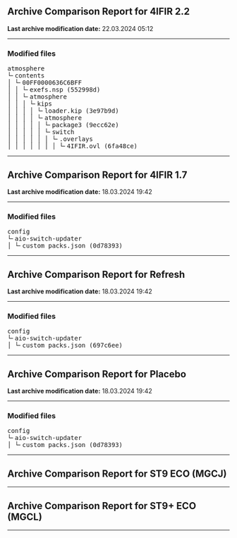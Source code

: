<h2>Archive Comparison Report for <b>4IFIR 2.2 </b></h2><b>Last archive modification date:</b> 22.03.2024 05:12<hr>

<h3>Modified files</h3>
<pre>atmosphere
└╴contents
│ └╴00FF0000636C6BFF
│ │ └╴exefs.nsp (552998d)
│ │ └╴atmosphere
│ │ │ └╴kips
│ │ │ │ └╴loader.kip (3e97b9d)
│ │ │ │ └╴atmosphere
│ │ │ │ │ └╴package3 (9ecc62e)
│ │ │ │ │ └╴switch
│ │ │ │ │ │ └╴.overlays
│ │ │ │ │ │ │ └╴4IFIR.ovl (6fa48ce)
</pre>
<hr>

<h2>Archive Comparison Report for <b>4IFIR 1.7</b></h2><b>Last archive modification date:</b> 18.03.2024 19:42<hr>

<h3>Modified files</h3>
<pre>config
└╴aio-switch-updater
│ └╴custom_packs.json (0d78393)
</pre>
<hr>

<h2>Archive Comparison Report for <b>Refresh</b></h2><b>Last archive modification date:</b> 18.03.2024 19:42<hr>

<h3>Modified files</h3>
<pre>config
└╴aio-switch-updater
│ └╴custom_packs.json (697c6ee)
</pre>
<hr>

<h2>Archive Comparison Report for <b>Placebo</b></h2><b>Last archive modification date:</b> 18.03.2024 19:42<hr>

<h3>Modified files</h3>
<pre>config
└╴aio-switch-updater
│ └╴custom_packs.json (0d78393)
</pre>
<hr>

<h2>Archive Comparison Report for <b>ST9 ECO (MGCJ)</b></h2><hr>

<h2>Archive Comparison Report for <b>ST9+ ECO (MGCL)</b></h2><hr>


